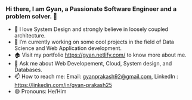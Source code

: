### Hi there, I am Gyan, a Passionate Software Engineer and a problem solver. 👋


<!--
**Gyans93/Gyans93** is a ✨ _special_ ✨ repository because its `README.md` (this file) appears on your GitHub profile.
-->

- 🔭 I love System Design and strongly believe in loosely coupled architecture.
- 🌱 I’m currently working on some cool projects in the field of Data Science and Web Application development.
- :house: Visit my portfolio https://gyan.netlify.com/ to know more about me. 
- 💬 Ask me about Web Developement, Cloud, System design, and Databases.
- 📫 How to reach me: Email: gyanprakash92@gmail.com, LinkedIn : https://linkedin.com/in/gyan-prakash25
- 😄 Pronouns: He/Him

